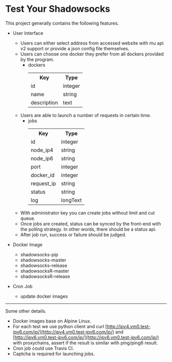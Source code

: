 # Test Your Shadowsocks

This project generally contains the following features.

+ User Interface
    + Users can either select address from accessed website with mu api v2 support or provide a json config file themselves.
    + Users can choose one docker they prefer from all dockers provided by the program.
      - dockers
        <table>
          <tr>
            <th>Key</th>
            <th>Type</th>
          </tr>
          <tr>
            <td>id</td>
            <td>integer</td>
          </tr>
          <tr>
            <td>name</td>
            <td>string</td>
          </tr>
          <tr>
            <td>description</td>
            <td>text</td>
          </tr>
        </table>
    + Users are able to launch a number of requests in certain time.
      - jobs
          <table>
            <tr>
              <th>Key</th>
              <th>Type</th>
            </tr>
            <tr>
              <td>id</td>
              <td>integer</td>
            </tr>
            <tr>
              <td>node_ip4</td>
              <td>string</td>
            </tr>
            <tr>
              <td>node_ip6</td>
              <td>string</td>
            </tr>
            <tr>
              <td>port</td>
              <td>integer</td>
            </tr>
            <tr>
              <td>docker_id</td>
              <td>integer</td>
            </tr>
            <tr>
              <td>request_ip</td>
              <td>string</td>
            </tr>
            <tr>
              <td>status</td>
              <td>string</td>
            </tr>
            <tr>
              <td>log</td>
              <td>longText</td>
            </tr>
          </table>
    + With administrator key you can create jobs without limit and cut queue.
    + Once jobs are created, status can be synced by the front-end with the polling strategy. 
    In other words, there should be a status api.
    + After job run, success or failure should be judged.
      
+ Docker Image
    + shadowsocks-pip
    + shadowsocks-master
    + shadowsocks-release
    + shadowsocksR-master
    + shadowsocksR-release
+ Cron Job
    + update docker images
    

<hr>

Some other details.

+ Docker images base on Alpine Linux.
+ For each test we use python client and curl [http://ipv4.vm0.test-ipv6.com/ip/](http://ipv4.vm0.test-ipv6.com/ip/) and [http://ipv6.vm0.test-ipv6.com/ip/](http://ipv6.vm0.test-ipv6.com/ip/) with proxychains, assert if the result is similar with ping/ping6 result.
+ Cron job could use Travis CI.
+ Captcha is required for launching jobs.